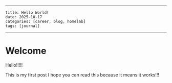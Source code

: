
---
    title: Hello World!
    date: 2025-10-17
    categories: [career, blog, homelab]
    tags: [journal]

---

# Welcome

Hello!!!!!

This is my first post I hope you can read this because it means it works!!!


